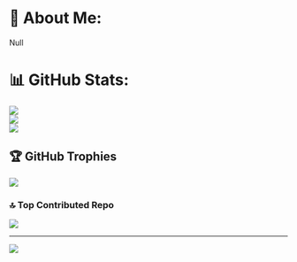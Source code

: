 # 💫 About Me:
Null

# 📊 GitHub Stats:
![](https://github-readme-stats.vercel.app/api?username=sinaf2000&theme=tokyonight&hide_border=false&include_all_commits=true&count_private=true)<br/>
![](https://nirzak-streak-stats.vercel.app/?user=sinaf2000&theme=tokyonight&hide_border=false)<br/>
![](https://github-readme-stats.vercel.app/api/top-langs/?username=sinaf2000&theme=tokyonight&hide_border=false&include_all_commits=true&count_private=true&layout=compact)

## 🏆 GitHub Trophies
![](https://github-profile-trophy.vercel.app/?username=sinaf2000&theme=dracula&no-frame=false&no-bg=false&margin-w=4)

### 🔝 Top Contributed Repo
![](https://github-contributor-stats.vercel.app/api?username=sinaf2000&limit=5&theme=prussian&combine_all_yearly_contributions=true)

---
[![](https://visitcount.itsvg.in/api?id=sinaf2000&icon=5&color=4)](https://visitcount.itsvg.in)

<!-- Proudly created with GPRM ( https://gprm.itsvg.in ) -->
